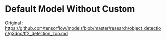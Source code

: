 # Default Model Without Custom
Original : https://github.com/tensorflow/models/blob/master/research/object_detection/g3doc/tf2_detection_zoo.md
